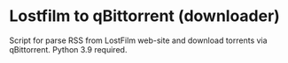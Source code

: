# Lostfilm to qBittorrent (downloader)

Script for parse RSS from LostFilm web-site and download torrents via qBittorrent.
Python 3.9 required.